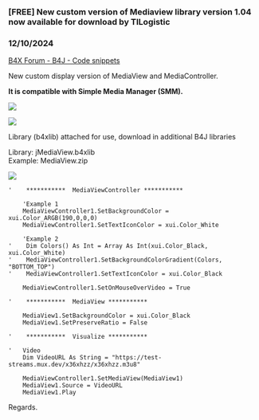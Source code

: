 ### [FREE] New custom version of Mediaview library version 1.04 now available for download by TILogistic
### 12/10/2024
[B4X Forum - B4J - Code snippets](https://www.b4x.com/android/forum/threads/160019/)

New custom display version of MediaView and MediaController.  
  
****It is compatible with Simple Media Manager (SMM).****  
  
![](https://www.b4x.com/android/forum/attachments/159400)  
  
![](https://www.b4x.com/android/forum/attachments/159401)  
  
Library (b4xlib) attached for use, download in additional B4J libraries  
  
Library: jMediaView.b4xlib  
Example: MediaView.zip  
  
![](https://www.b4x.com/android/forum/attachments/159402)  
  

```B4X
'    ***********  MediaViewController ***********  
  
    'Example 1    
    MediaViewController1.SetBackgroundColor = xui.Color_ARGB(190,0,0,0)  
    MediaViewController1.SetTextIconColor = xui.Color_White  
     
    'Example 2  
'    Dim Colors() As Int = Array As Int(xui.Color_Black, xui.Color_White)  
'    MediaViewController1.SetBackgroundColorGradient(Colors, "BOTTOM_TOP")  
'    MediaViewController1.SetTextIconColor = xui.Color_Black  
  
    MediaViewController1.SetOnMouseOverVideo = True  
     
'    ***********  MediaView ***********  
     
    MediaView1.SetBackgroundColor = xui.Color_Black  
    MediaView1.SetPreserveRatio = False  
  
'    ***********  Visualize ***********  
  
'   Video  
    Dim VideoURL As String = "https://test-streams.mux.dev/x36xhzz/x36xhzz.m3u8"  
  
    MediaViewController1.SetMediaView(MediaView1)  
    MediaView1.Source = VideoURL  
    MediaView1.Play
```

  
  
Regards.